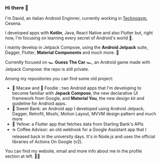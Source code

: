 ### Hi there 👋

I'm David, an italian Android Enginner, currently working in [Technogym](https://www.technogym.com/), Cesena.

I developed apps with **Kotlin**, Java, React Native and also Flutter but, right now, I'm focusing on learning every secret of Android's world 📱.

I mainly develop in Jetpack Compose, using the **Android Jetpack** suite, Dagger, Flutter, **Material Components** and much more. 🌳 

Currently focused on 🏎️ **Guess The Car** 🏎️, an Android game made with Jetpack Compose: the repo is still private.
 
Among my repositories you can find some old project:
- 🦜 Macaw and 🍟 Foodie : two Android apps that I'm developing to become familiar with **Jepack Compose**, the new declarative UI framework from Google, and **Material You**, the new design kit and guideline for Android apps.
- 🍬 Sweet Bank: an Android app I developed using Android Jetpack, Dagger, Retrofit, Moshi, Motion Layout, MVVM design pattern and much more
- 🌼 Yellow: a Flutter app that fetches data from Starling Bank's APIs
- ☕️ Coffee Advisor: an old webhook for a Google Assistant app that I released back in the university days. It's in Node.js and uses the official libraries of Actions On Google (v2).

You can find my website, email and more info about me in the profile section at left. ✌🏻

